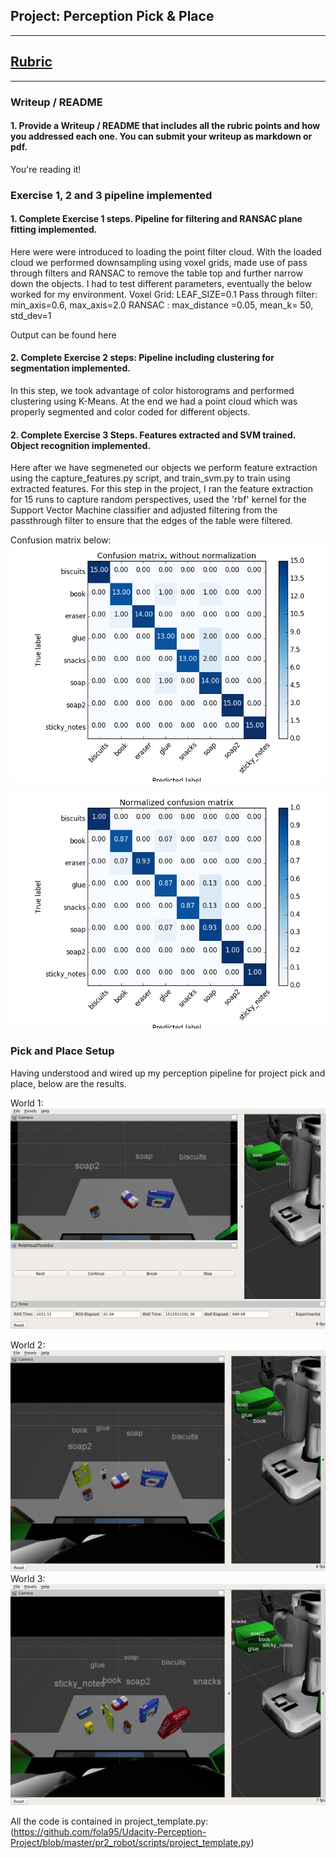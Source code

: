 ## Project: Perception Pick & Place
---

## [Rubric](https://review.udacity.com/#!/rubrics/1067/view) 

---
### Writeup / README

#### 1. Provide a Writeup / README that includes all the rubric points and how you addressed each one.  You can submit your writeup as markdown or pdf.  

You're reading it!

### Exercise 1, 2 and 3 pipeline implemented
#### 1. Complete Exercise 1 steps. Pipeline for filtering and RANSAC plane fitting implemented.
Here were were introduced to loading the point filter cloud. With the loaded cloud we performed downsampling using voxel grids, made use of pass through filters and RANSAC to remove the table top and further narrow down the objects. I had to test different parameters, eventually the below worked for my environment.
Voxel Grid: LEAF_SIZE=0.1
Pass through filter: min_axis=0.6, max_axis=2.0
RANSAC : max_distance =0.05, mean_k= 50, std_dev=1

Output can be found here
#### 2. Complete Exercise 2 steps: Pipeline including clustering for segmentation implemented.  
In this step, we took advantage of color historograms and performed clustering using K-Means. At the end we had a point cloud which was properly segmented and color coded for different objects.
#### 2. Complete Exercise 3 Steps.  Features extracted and SVM trained.  Object recognition implemented.
Here after we have segmeneted our objects we perform feature extraction using the capture_features.py script, and train_svm.py to train using extracted features. For this step in the project, I ran the feature extraction for 15 runs to capture random perspectives, used the 'rbf' kernel for the Support Vector Machine classifier and adjusted filtering from the passthrough filter to ensure that the edges of the table were filtered.

Confusion matrix below:
![demo-2](https://github.com/fola95/Udacity-Perception-Project/blob/master/screenshot/conf.png)

![demo-2](https://github.com/fola95/Udacity-Perception-Project/blob/master/screenshot/normalized.png)

### Pick and Place Setup
Having understood and wired up my perception pipeline for project pick and place, below are the results.


World 1:
![demo-2](https://github.com/fola95/Udacity-Perception-Project/blob/master/screenshot/world1.png)

World 2:
![demo-2](https://github.com/fola95/Udacity-Perception-Project/blob/master/screenshot/world2.png)
World 3:
![demo-2](https://github.com/fola95/Udacity-Perception-Project/blob/master/screenshot/world3.png)


All the code is contained in 
project_template.py: (https://github.com/fola95/Udacity-Perception-Project/blob/master/pr2_robot/scripts/project_template.py)




